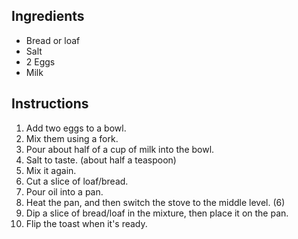 ## Ingredients

- Bread or loaf
- Salt
- 2 Eggs
- Milk

## Instructions

1. Add two eggs to a bowl.
1. Mix them using a fork.
1. Pour about half of a cup of milk into the bowl.
1. Salt to taste. (about half a teaspoon)
1. Mix it again.
1. Cut a slice of loaf/bread.
1. Pour oil into a pan.
1. Heat the pan, and then switch the stove to the middle level. (6)
1. Dip a slice of bread/loaf in the mixture, then place it on the pan.
1. Flip the toast when it's ready.
